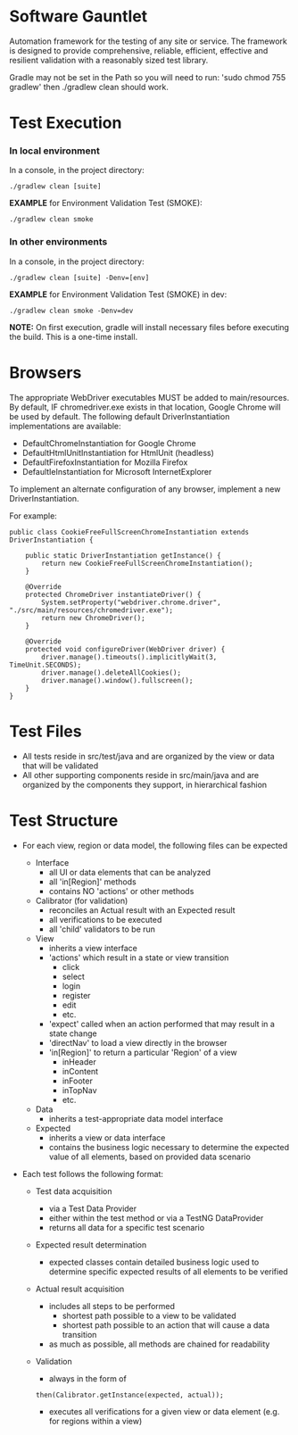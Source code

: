 # Software Gauntlet

Automation framework for the testing of any site or service. The framework is designed to provide comprehensive, reliable, efficient, effective and resilient validation with a reasonably sized test library.

Gradle may not be set in the Path so you will need to run: 'sudo chmod 755 gradlew' then ./gradlew clean should work.

# Test Execution

### In local environment

In a console, in the project directory:

    ./gradlew clean [suite]

**EXAMPLE** for Environment Validation Test (SMOKE):

    ./gradlew clean smoke

### In other environments

In a console, in the project directory:

    ./gradlew clean [suite] -Denv=[env]

**EXAMPLE** for Environment Validation Test (SMOKE) in dev:

    ./gradlew clean smoke -Denv=dev

**NOTE:**
On first execution, gradle will install necessary files before executing the build. This is a one-time install.

# Browsers

The appropriate WebDriver executables MUST be added to main/resources. By default, IF chromedriver.exe exists in that location, Google Chrome will be used by default. The following default DriverInstantiation implementations are available:

- DefaultChromeInstantiation for Google Chrome
- DefaultHtmlUnitInstantiation for HtmlUnit (headless)
- DefaultFirefoxInstantiation for Mozilla Firefox
- DefaultIeInstantiation for Microsoft InternetExplorer

To implement an alternate configuration of any browser, implement a new DriverInstantiation.

For example:

    public class CookieFreeFullScreenChromeInstantiation extends DriverInstantiation {

        public static DriverInstantiation getInstance() {
            return new CookieFreeFullScreenChromeInstantiation();
        }

        @Override
        protected ChromeDriver instantiateDriver() {
            System.setProperty("webdriver.chrome.driver", "./src/main/resources/chromedriver.exe");
            return new ChromeDriver();
        }

        @Override
        protected void configureDriver(WebDriver driver) {
            driver.manage().timeouts().implicitlyWait(3, TimeUnit.SECONDS);
            driver.manage().deleteAllCookies();
            driver.manage().window().fullscreen();
        }
    }

# Test Files

- All tests reside in src/test/java and are organized by the view or data that will be validated
- All other supporting components reside in src/main/java and are organized by the components they support, in hierarchical fashion

# Test Structure

- For each view, region or data model, the following files can be expected
  - Interface
    - all UI or data elements that can be analyzed
    - all 'in[Region]' methods
    - contains NO 'actions' or other methods
  - Calibrator (for validation)
    - reconciles an Actual result with an Expected result
    - all verifications to be executed
    - all 'child' validators to be run
  - View
    - inherits a view interface
    - 'actions' which result in a state or view transition
      - click
      - select
      - login
      - register
      - edit
      - etc.
    - 'expect' called when an action performed that may result in a state change
    - 'directNav' to load a view directly in the browser
    - 'in[Region]' to return a particular 'Region' of a view
      - inHeader
      - inContent
      - inFooter
      - inTopNav
      - etc.
  - Data
    - inherits a test-appropriate data model interface
  - Expected
    - inherits a view or data interface
    - contains the business logic necessary to determine the expected value of all elements, based on provided data scenario
- Each test follows the following format:

  - Test data acquisition
    - via a Test Data Provider
    - either within the test method or via a TestNG DataProvider
    - returns all data for a specific test scenario
  - Expected result determination
    - expected classes contain detailed business logic used to determine specific expected results of all elements to be verified
  - Actual result acquisition

    - includes all steps to be performed
      - shortest path possible to a view to be validated
      - shortest path possible to an action that will cause a data transition
    - as much as possible, all methods are chained for readability

  - Validation

    - always in the form of

    `then(Calibrator.getInstance(expected, actual));`

    - executes all verifications for a given view or data element (e.g. for regions within a view)
